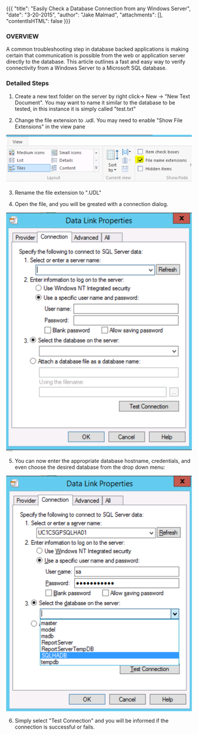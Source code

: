 {{{
  "title": "Easily Check a Database Connection from any Windows Server",
  "date": "3-20-2015",
  "author": "Jake Malmad",
  "attachments": [],
  "contentIsHTML": false
}}}

### OVERVIEW
A common troubleshooting step in database backed applications is making certain that communication is possible from the web or application server directly to the database. This article outlines a fast and easy way to verify connectivity from a Windows Server to a Microsoft SQL database.

### Detailed Steps
1. Create a new text folder on the server by right click-> New -> "New Text Document". You may want to name it similar to the database to be tested, in this instance it is simply called "test.txt"

2. Change the file extension to .udl. You may need to enable "Show File Extensions" in the view pane

  ![Show File Extensions](../images/easily-check-a-database-connection-from-a-windows-server-1.PNG)

3. Rename the file extension to ".UDL"

4. Open the file, and you will be greated with a connection dialog.

  ![Connection Dialog](../images/easily-check-a-database-connection-from-a-windows-server-2.PNG)

5. You can now enter the appropriate database hostname, credentials, and even choose the desired database from the drop down menu:

  ![Drop Down Menu](../images/easily-check-a-database-connection-from-a-windows-server-3.PNG)

6. Simply select "Test Connection" and you will be informed if the connection is successful or fails.
